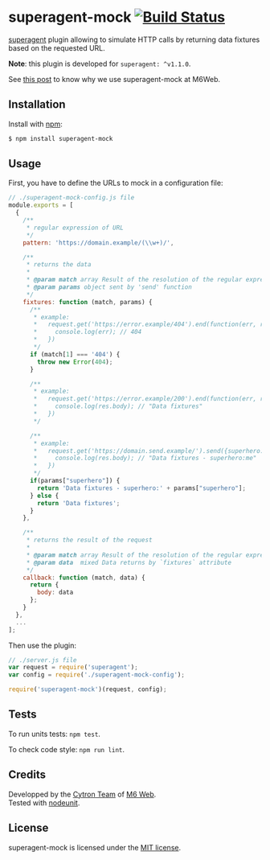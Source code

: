 
# superagent-mock [![Build Status](https://api.travis-ci.org/M6Web/superagent-mock.png?branch=master)](https://travis-ci.org/M6Web/superagent-mock)

[superagent](https://github.com/visionmedia/superagent) plugin allowing to simulate HTTP calls by returning data fixtures based on the requested URL.

**Note**: this plugin is developed for `superagent: ^v1.1.0`.

See [this post](http://tech.m6web.fr/how-did-we-mock-the-backend-developers.html) to know why we use superagent-mock at M6Web.

## Installation

Install with [npm](http://npmjs.org/):

```sh
$ npm install superagent-mock
```

## Usage

First, you have to define the URLs to mock in a configuration file:

```js
// ./superagent-mock-config.js file
module.exports = [
  {
    /**
     * regular expression of URL
     */
    pattern: 'https://domain.example/(\\w+)/',

    /**
     * returns the data
     *
     * @param match array Result of the resolution of the regular expression
     * @param params object sent by 'send' function
     */
    fixtures: function (match, params) {
      /**
       * example: 
       *   request.get('https://error.example/404').end(function(err, res){
       *     console.log(err); // 404
       *   }) 
       */ 
      if (match[1] === '404') {
        throw new Error(404);
      }

      /**
       * example: 
       *   request.get('https://error.example/200').end(function(err, res){
       *     console.log(res.body); // "Data fixtures"
       *   }) 
       */

      /**
       * example: 
       *   request.get('https://domain.send.example/').send({superhero: "me"}).end(function(err, res){
       *     console.log(res.body); // "Data fixtures - superhero:me"
       *   }) 
       */
      if(params["superhero"]) {
        return 'Data fixtures - superhero:' + params["superhero"];
      } else {
        return 'Data fixtures';
      }
    },

    /**
     * returns the result of the request
     *
     * @param match array Result of the resolution of the regular expression
     * @param data  mixed Data returns by `fixtures` attribute
     */
    callback: function (match, data) {
      return {
        body: data
      };
    }
  },
  ...
];
```

Then use the plugin:

```js
// ./server.js file
var request = require('superagent');
var config = require('./superagent-mock-config');

require('superagent-mock')(request, config);
```

## Tests

To run units tests: `npm test`.

To check code style: `npm run lint`.


## Credits

Developped by the [Cytron Team](http://cytron.fr/) of [M6 Web](http://tech.m6web.fr/).   
Tested with [nodeunit](https://github.com/caolan/nodeunit).

## License

superagent-mock is licensed under the [MIT license](LICENSE).
